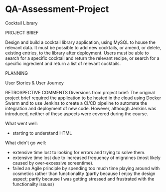 # QA-Assessment-Project
Cocktail Library

PROJECT BRIEF

Design and build a cocktail library application, using MySQL to house the relevant data. It must be possible to add new cocktails, or amend, or delete, existing entries, to the library after deployment. Users must be able to search for a specific cocktail and return the relevant recipe, or search for a specific ingredient and return a list of relevant cocktails.


PLANNING

User Stories & User Journey











RETROSPECTIVE COMMENTS
Diversions from project brief:
The original project brief required the application to be hosted in the cloud using Docker Swarm and to use Jenkins to create a CI/CD pipeline to automate the integration and deployment of new code. However, although Jenkins was introduced, neither of these aspects were covered during the course.

What went well:
- starting to understand HTML

What didn't go well:
- extensive time lost to looking for errors and trying to solve them.
- extensive time lost due to increased frequency of migraines (most likely caused by over-excessive screentime).
- failed an Agile principle by spending too much time playing around with cosmetics rather than functionality (partly because I enjoy the design aspect; partly because I was getting stressed and frustrated with the functionailty issues)



